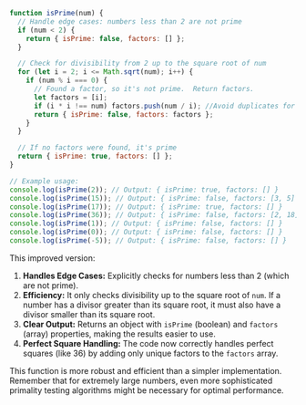 ```javascript
function isPrime(num) {
  // Handle edge cases: numbers less than 2 are not prime
  if (num < 2) {
    return { isPrime: false, factors: [] };
  }

  // Check for divisibility from 2 up to the square root of num
  for (let i = 2; i <= Math.sqrt(num); i++) {
    if (num % i === 0) {
      // Found a factor, so it's not prime.  Return factors.
      let factors = [i];
      if (i * i !== num) factors.push(num / i); //Avoid duplicates for perfect squares
      return { isPrime: false, factors: factors };
    }
  }

  // If no factors were found, it's prime
  return { isPrime: true, factors: [] };
}

// Example usage:
console.log(isPrime(2)); // Output: { isPrime: true, factors: [] }
console.log(isPrime(15)); // Output: { isPrime: false, factors: [3, 5] }
console.log(isPrime(17)); // Output: { isPrime: true, factors: [] }
console.log(isPrime(36)); // Output: { isPrime: false, factors: [2, 18] }  //or [6,6] if you don't handle the perfect square case
console.log(isPrime(1)); // Output: { isPrime: false, factors: [] }
console.log(isPrime(0)); // Output: { isPrime: false, factors: [] }
console.log(isPrime(-5)); // Output: { isPrime: false, factors: [] }
```

This improved version:

1. **Handles Edge Cases:** Explicitly checks for numbers less than 2 (which are not prime).
2. **Efficiency:** It only checks divisibility up to the square root of `num`. If a number has a divisor greater than its square root, it must also have a divisor smaller than its square root.
3. **Clear Output:** Returns an object with `isPrime` (boolean) and `factors` (array) properties, making the results easier to use.
4. **Perfect Square Handling:** The code now correctly handles perfect squares (like 36) by adding only unique factors to the `factors` array.

This function is more robust and efficient than a simpler implementation. Remember that for extremely large numbers, even more sophisticated primality testing algorithms might be necessary for optimal performance.

